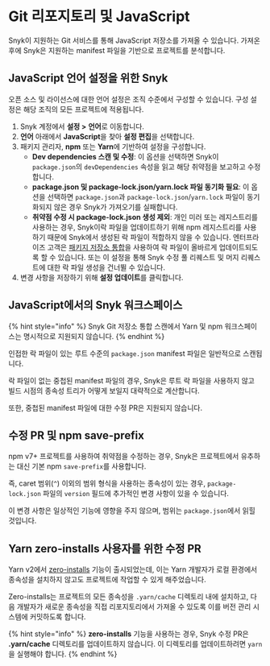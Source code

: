 # Git 리포지토리 및 JavaScript

Snyk이 지원하는 Git 서비스를 통해 JavaScript 저장소를 가져올 수 있습니다. 가져온 후에 Snyk은 지원하는 manifest 파일을 기반으로 프로젝트를 분석합니다.

## JavaScript 언어 설정을 위한 Snyk

오픈 소스 및 라이선스에 대한 언어 설정은 조직 수준에서 구성할 수 있습니다. 구성 설정은 해당 조직의 모든 프로젝트에 적용됩니다.

1. Snyk 계정에서 **설정 >** **언어**로 이동합니다.
2. **언어** 아래에서 **JavaScript**을 찾아 **설정 편집**을 선택합니다.
3. 패키지 관리자, **npm** 또는 **Yarn**에 기반하여 설정을 구성합니다.
   * **Dev dependencies 스캔 및 수정**: 이 옵션을 선택하면 Snyk이 `package.json`의 `devDependencies` 속성을 읽고 해당 취약점을 보고하고 수정합니다.
   * **package.json 및 package-lock.json/yarn.lock 파일 동기화 필요**: 이 옵션을 선택하면 `package.json`과 `package-lock.json`/`yarn.lock` 파일이 동기화되지 않은 경우 Snyk가 가져오기를 실패합니다.
   * **취약점 수정 시 package-lock.json 생성 제외**: 개인 미러 또는 레지스트리를 사용하는 경우, Snyk이락 파일을 업데이트하기 위해 npm 레지스트리를 사용하기 때문에 Snyk에서 생성된 락 파일이 적합하지 않을 수 있습니다. 엔터프라이즈 고객은 [패키지 저장소 통합](../../scan-with-snyk/snyk-open-source/package-repository-integrations/)을 사용하여 락 파일이 올바르게 업데이트되도록 할 수 있습니다. 또는 이 설정을 통해 Snyk 수정 풀 리퀘스트 및 머지 리퀘스트에 대한 락 파일 생성을 건너뛸 수 있습니다.
4. 변경 사항을 저장하기 위해 **설정 업데이트**를 클릭합니다.

## JavaScript에서의 Snyk 워크스페이스

{% hint style="info" %}
Snyk Git 저장소 통합 스캔에서 Yarn 및 npm 워크스페이스는 명시적으로 지원되지 않습니다.
{% endhint %}

인접한 락 파일이 있는 루트 수준의 `package.json` manifest 파일은 일반적으로 스캔됩니다.

락 파일이 없는 중첩된 manifest 파일의 경우, Snyk은 루트 락 파일을 사용하지 않고 빌드 시점의 종속성 트리가 어떻게 보일지 대략적으로 계산합니다.

또한, 중첩된 manifest 파일에 대한 수정 PR은 지원되지 않습니다.

## 수정 PR 및 npm save-prefix

npm v7+ 프로젝트를 사용하여 취약점을 수정하는 경우, Snyk은 프로젝트에서 유추하는 대신 기본 npm `save-prefix`를 사용합니다.

즉, caret 범위(`^`) 이외의 범위 형식을 사용하는 종속성이 있는 경우, `package-lock.json` 파일의 `version` 필드에 추가적인 변경 사항이 있을 수 있습니다.

이 변경 사항은 일상적인 기능에 영향을 주지 않으며, 범위는 `package.json`에서 읽힐 것입니다.

## Yarn zero-installs 사용자를 위한 수정 PR

Yarn v2에서 [zero-installs](https://yarnpkg.com/features/zero-installs) 기능이 출시되었는데, 이는 Yarn 개발자가 로컬 환경에서 종속성을 설치하지 않고도 프로젝트에 작업할 수 있게 해주었습니다.

Zero-installs는 프로젝트의 모든 종속성을 `.yarn/cache` 디렉토리 내에 설치하고, 다음 개발자가 새로운 종속성을 직접 리포지토리에서 가져올 수 있도록 이를 버전 관리 시스템에 커밋하도록 합니다.

{% hint style="info" %}
**zero-installs** 기능을 사용하는 경우, Snyk 수정 PR은 **.yarn/cache** 디렉토리를 업데이트하지 않습니다. 이 디렉토리를 업데이트하려면 `yarn`을 실행해야 합니다.
{% endhint %}
